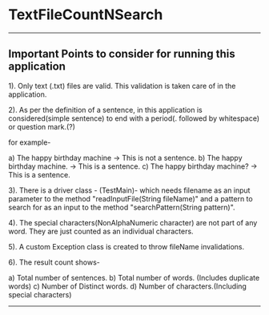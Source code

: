 # TextFileCountNSearch

*************************************************************************************************************************************************************************************************************************
Important Points to consider for running this application
---------------------------------------------------------------------------------------------------------------
1). Only text (.txt) files are valid. This validation is taken care of in the application.

2). As per the definition of a sentence, in this application is considered(simple sentence) to end with a period(. followed by whitespace) or question mark.(?)


for example- 

   a) The happy birthday machine    -> This is not a sentence.
   b) The happy birthday machine.   -> This is a sentence. 
   c) The happy birthday machine?   -> This is a sentence.  



3). There is a driver class - (TestMain)- which needs filename as an input parameter to the method "readInputFile(String fileName)" and a pattern to search for as an input to the method "searchPattern(String pattern)".

4). The special characters(NonAlphaNumeric character) are not part of any word. They are just counted as an individual characters.

5). A custom Exception class is created to throw fileName invalidations.

6). The result count shows-

  a) Total number of sentences.
  b) Total number of words. (Includes duplicate words)
  c) Number of Distinct words.
  d) Number of characters.(Including special characters)

**************************************************************************************************************************************************************************************************************************

